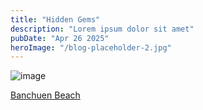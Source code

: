 ```yaml
---
title: "Hidden Gems"
description: "Lorem ipsum dolor sit amet"
pubDate: "Apr 26 2025"
heroImage: "/blog-placeholder-2.jpg"
---
```


![image](https://media.discordapp.net/attachments/841335297120010291/1366934257557176410/BanchuenBeach.jpg?ex=6812c03b&is=68116ebb&hm=3ee6d155a7b3f089267c5f9e193e7a989e60c10b1ece412405fcb35459ad0089&=&format=webp)

[Banchuen Beach](https://www.google.com/maps/place/Banchuen+Beach/@11.890494,102.7931374,2146m/data=!3m1!1e3!4m6!3m5!1s0x31042cc7515cd939:0xa33d622e4b1551f4!8m2!3d11.8929841!4d102.7886269!16s%2Fg%2F11by_fsz1j?entry=ttu&g_ep=EgoyMDI1MDQyNy4xIKXMDSoASAFQAw%3D%3D)
